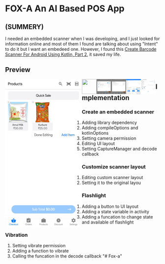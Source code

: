 # FOX-A An AI Based POS App

###

## (SUMMERY)

I needed an embedded scanner when I was developing, and I just looked for information online and most of them I found are talking about using "Intent" to do it but I want an embedeed one. However, I found this [Create Barcode Scanner For Android Using Kotlin, Part 2](https://ariefbayu.xyz/create-barcode-scanner-for-android-using-kotlin-part-2-63656fa02609), it saved my life.

## Preview
<a href="url"><img src="./preview/ongoingsell.jpg" align="left" height="480" width="250" ></a>
<a href="url"><img src="./preview/Languages" align="left" height="48" width="48" ></a>
<a href="url"><img src="./preview/Discount.jpg" align="left" height="48" width="48" ></a>
<a href="url"><img src="./preview/ongoing.jpg" align="left" height="48" width="48" ></a>
<a href="url"><img src="./preview/Front.jpg" align="left" height="48" width="48" ></a>
<a href="url"><img src="./preview/Product.jpg" align="left" height="48" width="48" ></a>




## Implementation

### Create an embedded scanner
1. Adding library dependency
2. Adding compileOptions and kotlinOptions
3. Setting camera permission
4. Editing UI layout
5. Setting CaptureManager and decode callback

### Customize scanner layout
1. Editing custom scanner layout
2. Setting it to the original layou

### Flashlight
1. Adding a button to UI layout
2. Adding a state variable in activity
3. Adding a funcation to change state and available of flashlight

### Vibration
1. Setting vibrate permission
2. Adding a function to vibrate
3. Calling the funcation in the decode callback
"# Fox-a" 
